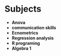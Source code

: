 # Subjects
- **Anova**
- **communication skills**
- **Ecnometrics**
- **Regression analysis**
- **R programing**
- **Algebra 1**
